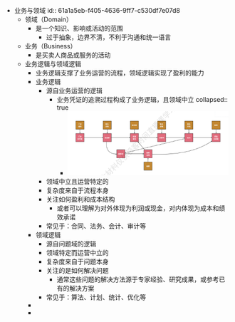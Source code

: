 - 业务与领域
  id:: 61a1a5eb-f405-4636-9ff7-c530df7e07d8
	- 领域（Domain）
		- 是一个知识、影响或活动的范围
			- 过于抽象，边界不清，不利于沟通和统一语言
	- 业务（Business）
		- 是买卖人商品或服务的活动
	- 业务逻辑与领域逻辑
		- 业务逻辑支撑了业务运营的流程，领域逻辑实现了盈利的能力
		- 业务逻辑
			- 源自业务运营的逻辑
				- 业务凭证的追溯过程构成了业务逻辑，且领域中立
				  collapsed:: true
					- ![image.png](../assets/image_1637984481935_0.png)
			- 领域中立且运营特定的
			- 复杂度来自于流程本身
			- 关注如何盈利和成本结构
				- 或者可以理解为对外体现为利润或现金，对内体现为成本和绩效承诺
			- 常见于：合同、法务、会计、审计等
		- 领域逻辑
			- 源自问题域的逻辑
			- 领域特定而运营中立的
			- 复杂度来自于问题本身
			- 关注的是如何解决问题
				- 通常这些问题的解决方法源于专家经验、研究成果，或参考已有的解决方案
			- 常见于：算法、计划、统计、优化等
		-
		-